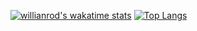 [![willianrod's wakatime stats](https://github-readme-stats.vercel.app/api/wakatime?username=zeekands)](https://github.com/anuraghazra/github-readme-stats)
[![Top Langs](https://github-readme-stats.vercel.app/api/top-langs/?username=azizkandias01&hide=javascript,html,php,css,scss)](https://github.com/anuraghazra/github-readme-stats)
<!--
**azizkandias01/azizkandias01** is a ✨ _special_ ✨ repository because its `README.md` (this file) appears on your GitHub profile.

Here are some ideas to get you started:

- 🔭 I’m currently working on ...
- 🌱 I’m currently learning ...
- 👯 I’m looking to collaborate on ...
- 🤔 I’m looking for help with ...
- 💬 Ask me about ...
- 📫 How to reach me: ...
- 😄 Pronouns: ...
- ⚡ Fun fact: ...
-->
